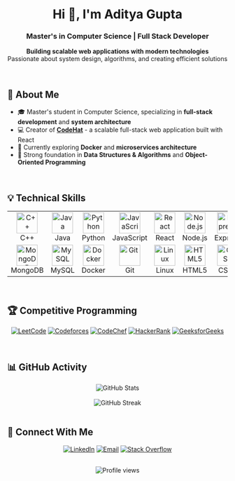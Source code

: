 <div align="center">
  <h1>Hi 👋, I'm Aditya Gupta</h1>
  <h3>Master's in Computer Science | Full Stack Developer</h3>
  <p>
    <strong>Building scalable web applications with modern technologies</strong><br>
    Passionate about system design, algorithms, and creating efficient solutions
  </p>
</div>

<br>

## 🚀 About Me

- 🎓 Master's student in Computer Science, specializing in **full-stack development** and **system architecture**
- 💻 Creator of **[CodeHat](https://github.com/the-adee/CodeHat)** - a scalable full-stack web application built with React
- 🌱 Currently exploring **Docker** and **microservices architecture**
- 🔧 Strong foundation in **Data Structures & Algorithms** and **Object-Oriented Programming**

<br>

## 💡 Technical Skills

<div align="center">
  <table>
    <tr>
      <td align="center" width="96">
        <img src="https://skillicons.dev/icons?i=cpp" width="48" height="48" alt="C++" />
        <br>C++
      </td>
      <td align="center" width="96">
        <img src="https://skillicons.dev/icons?i=java" width="48" height="48" alt="Java" />
        <br>Java
      </td>
      <td align="center" width="96">
        <img src="https://skillicons.dev/icons?i=python" width="48" height="48" alt="Python" />
        <br>Python
      </td>
      <td align="center" width="96">
        <img src="https://skillicons.dev/icons?i=js" width="48" height="48" alt="JavaScript" />
        <br>JavaScript
      </td>
      <td align="center" width="96">
        <img src="https://skillicons.dev/icons?i=react" width="48" height="48" alt="React" />
        <br>React
      </td>
      <td align="center" width="96">
        <img src="https://skillicons.dev/icons?i=nodejs" width="48" height="48" alt="Node.js" />
        <br>Node.js
      </td>
      <td align="center" width="96">
        <img src="https://skillicons.dev/icons?i=express" width="48" height="48" alt="Express" />
        <br>Express
      </td>
    </tr>
    <tr>
      <td align="center" width="96">
        <img src="https://skillicons.dev/icons?i=mongodb" width="48" height="48" alt="MongoDB" />
        <br>MongoDB
      </td>
      <td align="center" width="96">
        <img src="https://skillicons.dev/icons?i=mysql" width="48" height="48" alt="MySQL" />
        <br>MySQL
      </td>
      <td align="center" width="96">
        <img src="https://skillicons.dev/icons?i=docker" width="48" height="48" alt="Docker" />
        <br>Docker
      </td>
      <td align="center" width="96">
        <img src="https://skillicons.dev/icons?i=git" width="48" height="48" alt="Git" />
        <br>Git
      </td>
      <td align="center" width="96">
        <img src="https://skillicons.dev/icons?i=linux" width="48" height="48" alt="Linux" />
        <br>Linux
      </td>
      <td align="center" width="96">
        <img src="https://skillicons.dev/icons?i=html" width="48" height="48" alt="HTML5" />
        <br>HTML5
      </td>
      <td align="center" width="96">
        <img src="https://skillicons.dev/icons?i=css" width="48" height="48" alt="CSS3" />
        <br>CSS3
      </td>
    </tr>
  </table>
</div>

<br>

## 🏆 Competitive Programming

<div align="center">
  
  [![LeetCode](https://img.shields.io/badge/LeetCode-FFA116?style=for-the-badge&logo=LeetCode&logoColor=black)](https://leetcode.com/u/the_adee/)
  [![Codeforces](https://img.shields.io/badge/Codeforces-445f9d?style=for-the-badge&logo=Codeforces&logoColor=white)](https://codeforces.com/profile/the_adee)
  [![CodeChef](https://img.shields.io/badge/CodeChef-5B4638?style=for-the-badge&logo=CodeChef&logoColor=white)](https://www.codechef.com/users/the_adee)
  [![HackerRank](https://img.shields.io/badge/-HackerRank-2EC866?style=for-the-badge&logo=HackerRank&logoColor=white)](https://www.hackerrank.com/profile/the_adee)
  [![GeeksforGeeks](https://img.shields.io/badge/GeeksforGeeks-298D46?style=for-the-badge&logo=geeksforgeeks&logoColor=white)](https://www.geeksforgeeks.org/user/theadee/)

</div>

<br>

## 📊 GitHub Activity

<div align="center">
  <img src="https://github-readme-stats-eight-theta.vercel.app/api?username=the-adee&show_icons=true&theme=react&include_all_commits=true&count_private=true&hide_border=true&bg_color=1F222E&title_color=36BCF7&icon_color=36BCF7" alt="GitHub Stats" />
  <br><br>
  <img src="https://github-readme-streak-stats.herokuapp.com/?user=the-adee&theme=black-ice&hide_border=true&stroke=0000&background=1F222E&ring=36BCF7&fire=36BCF7&currStreakLabel=36BCF7" alt="GitHub Streak" />
</div>

<br>

## 🤝 Connect With Me

<div align="center">
  
  [![LinkedIn](https://img.shields.io/badge/LinkedIn-0077B5?style=for-the-badge&logo=linkedin&logoColor=white)](https://www.linkedin.com/in/aditya-gupta-irl)
  [![Email](https://img.shields.io/badge/Email-D14836?style=for-the-badge&logo=gmail&logoColor=white)](mailto:hapticfeedbak@proton.me)
  [![Stack Overflow](https://img.shields.io/badge/Stack_Overflow-FE7A16?style=for-the-badge&logo=stack-overflow&logoColor=white)](https://stackoverflow.com/users/19718063/haptic?tab=profile)

</div>

<br>

<div align="center">
  <img src="https://komarev.com/ghpvc/?username=the-adee&label=Profile%20views&color=0e75b6&style=flat" alt="Profile views" />
</div>
